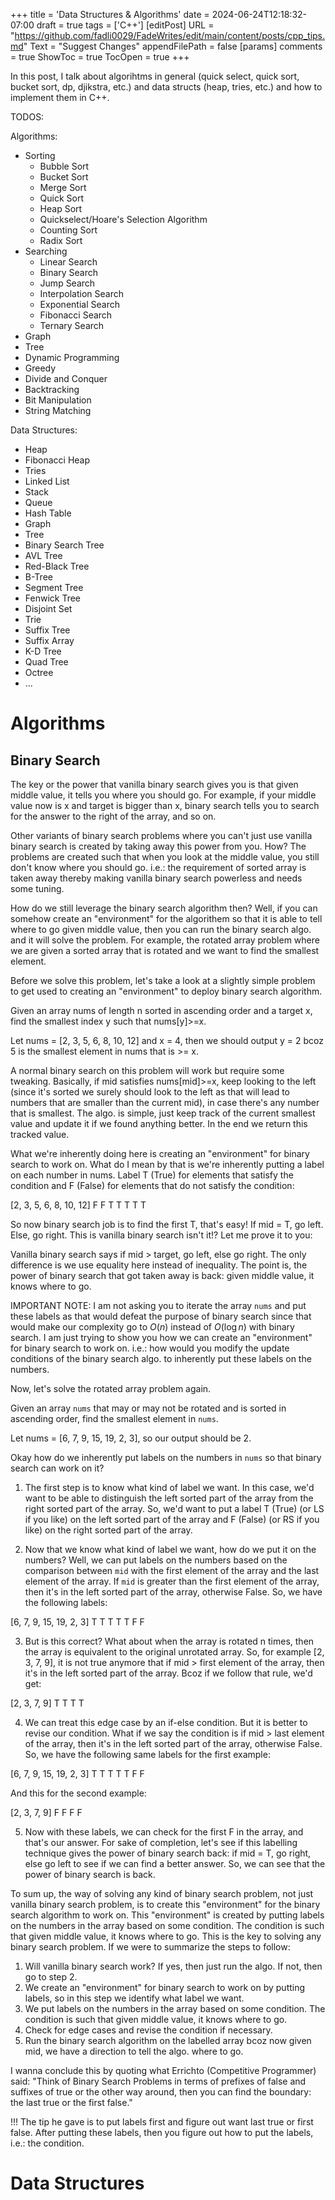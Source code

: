 +++
title = 'Data Structures & Algorithms'
date = 2024-06-24T12:18:32-07:00
draft = true
tags = ['C++']
[editPost]
    URL = "https://github.com/fadli0029/FadeWrites/edit/main/content/posts/cpp_tips.md"
    Text = "Suggest Changes"
    appendFilePath = false
[params]
    comments = true
    ShowToc = true
    TocOpen = true
+++

In this post, I talk about algorihtms in general (quick select, quick sort, bucket sort, dp, djikstra, etc.) and data structs (heap, tries, etc.) and how to implement them in C++.

TODOS:

Algorithms:
- Sorting
  - Bubble Sort
  - Bucket Sort
  - Merge Sort
  - Quick Sort
  - Heap Sort
  - Quickselect/Hoare's Selection Algorithm
  - Counting Sort
  - Radix Sort
- Searching
  - Linear Search
  - Binary Search
  - Jump Search
  - Interpolation Search
  - Exponential Search
  - Fibonacci Search
  - Ternary Search
- Graph
- Tree
- Dynamic Programming
- Greedy
- Divide and Conquer
- Backtracking
- Bit Manipulation
- String Matching

Data Structures:
- Heap
- Fibonacci Heap
- Tries
- Linked List
- Stack
- Queue
- Hash Table
- Graph
- Tree
- Binary Search Tree
- AVL Tree
- Red-Black Tree
- B-Tree
- Segment Tree
- Fenwick Tree
- Disjoint Set
- Trie
- Suffix Tree
- Suffix Array
- K-D Tree
- Quad Tree
- Octree
- ...

# Algorithms

## Binary Search
The key or the power that vanilla binary search gives you is that given middle value, it tells you where you should go. For example, if your middle value now is x and target is bigger than x, binary search tells you to search for the answer to the right of the array, and so on.

Other variants of binary search problems where you can't just use vanilla binary search is created by taking away this power from you. How? The problems are created such that when you look at the middle value, you still don't know where you should go. i.e.: the requirement of sorted array is taken away thereby making vanilla binary search powerless and needs some tuning.

How do we still leverage the binary search algorithm then? Well, if you can somehow create an "environment" for the algorithem so that it is able to tell where to go given middle value, then you can run the binary search algo. and it will solve the problem. For example, the rotated array problem where we are given a sorted array that is rotated and we want to find the smallest element.

Before we solve this problem, let's take a look at a slightly simple problem to get used to creating an "environment" to deploy binary search algorithm.

Given an array nums of length n sorted in ascending order and a target x, find the smallest index y such that nums[y]>=x.

Let nums = [2, 3, 5, 6, 8, 10, 12] and x = 4, then we should output y = 2 bcoz 5 is the smallest element in nums that is >= x.

A normal binary search on this problem will work but require some tweaking. Basically, if mid satisfies nums[mid]>=x, keep looking to the left (since it's sorted we surely should look to the left as that will lead to numbers that are smaller than the current mid), in case there's any number that is smallest. The algo. is simple, just keep track of the current smallest value and update it if we found anything better. In the end we return this tracked value.

What we're inherently doing here is creating an "environment" for binary search to work on. What do I mean by that is we're inherently putting a label on each number in nums. Label T (True) for elements that satisfy the condition and F (False) for elements that do not satisfy the condition:

[2, 3, 5, 6, 8, 10, 12]
 F  F  T  T  T  T   T

So now binary search job is to find the first T, that's easy! If mid = T, go left. Else, go right. This is vanilla binary search isn't it!? Let me prove it to you:

Vanilla binary search says if mid > target, go left, else go right. The only difference is we use equality here instead of inequality. The point is, the power of binary search that got taken away is back: given middle value, it knows where to go.

IMPORTANT NOTE: I am not asking you to iterate the array `nums` and put these labels as that would defeat the purpose of binary search since that would make our complexity go to $O(n)$ instead of $O(\log n)$ with binary search. I am just trying to show you how we can create an "environment" for binary search to work on. i.e.: how would you modify the update conditions of the binary search algo. to inherently put these labels on the numbers.

Now, let's solve the rotated array problem again.

Given an array `nums` that may or may not be rotated and is sorted in ascending order, find the smallest element in `nums`.

Let nums = [6, 7, 9, 15, 19, 2, 3], so our output should be 2.

Okay how do we inherently put labels on the numbers in `nums` so that binary search can work on it?

1. The first step is to know what kind of label we want. In this case, we'd want to be able to distinguish the left sorted part of the array from the right sorted part of the array. So, we'd want to put a label T (True) (or LS if you like) on the left sorted part of the array and F (False) (or RS if you like) on the right sorted part of the array.

2. Now that we know what kind of label we want, how do we put it on the numbers? Well, we can put labels on the numbers based on the comparison between `mid` with the first element of the array and the last element of the array. If `mid` is greater than the first element of the array, then it's in the left sorted part of the array, otherwise False. So, we have the following labels:

[6, 7, 9, 15, 19, 2, 3]
 T  T  T   T   T  F  F

3. But is this correct? What about when the array is rotated n times, then the array is equivalent to the original unrotated array. So, for example [2, 3, 7, 9], it is not true anymore that if mid > first element of the array, then it's in the left sorted part of the array. Bcoz if we follow that rule, we'd get:

[2, 3, 7, 9]
 T  T  T  T

4. We can treat this edge case by an if-else condition. But it is better to revise our condition. What if we say the condition is if mid > last element of the array, then it's in the left sorted part of the array, otherwise False. So, we have the following same labels for the first example:

[6, 7, 9, 15, 19, 2, 3]
 T  T  T   T   T  F  F

And this for the second example:

[2, 3, 7, 9]
 F  F  F  F

5. Now with these labels, we can check for the first F in the array, and that's our answer. For sake of completion, let's see if this labelling technique gives the power of binary search back: if mid = T, go right, else go left to see if we can find a better answer. So, we can see that the power of binary search is back.

To sum up, the way of solving any kind of binary search problem, not just vanilla binary search problem, is to create this "environment" for the binary search algorithm to work on. This "environment" is created by putting labels on the numbers in the array based on some condition. The condition is such that given middle value, it knows where to go. This is the key to solving any binary search problem. If we were to summarize the steps to follow:

1. Will vanilla binary search work? If yes, then just run the algo. If not, then go to step 2.
2. We create an "environment" for binary search to work on by putting labels, so in this step we identify what label we want.
3. We put labels on the numbers in the array based on some condition. The condition is such that given middle value, it knows where to go.
3. Check for edge cases and revise the condition if necessary.
4. Run the binary search algorithm on the labelled array bcoz now given mid, we have a direction to tell the algo. where to go.

I wanna conclude this by quoting what Errichto (Competitive Programmer) said: "Think of Binary Search Problems in terms of prefixes of false and suffixes of true or the other way around, then you can find the boundary: the last true or the first false."

!!! The tip he gave is to put labels first and figure out want last true or first false. After putting these labels, then you figure out how to put the labels, i.e.: the condition.





# Data Structures
